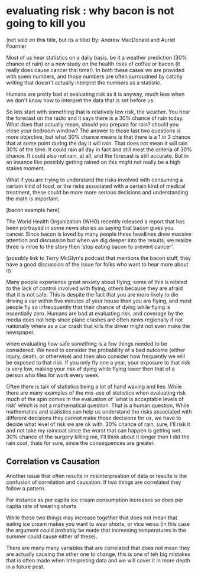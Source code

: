 # evaluating risk : why bacon is not going to kill you
(not sold on this title, but its a title)
By: Andrew MacDonald and Auriel Fournier


Most of us hear statistics on a daily basis, be it a weather prediction (30% chance of rain) or a new study on the health risks of coffee or bacon (it really does cause cancer thsi time!). In both these cases we are provided with soem numbers, and those numbers are often surroudned by catchy writing that doesn't actually interpret the numbers as a statistic. 

Humans are pretty bad at evaluating risk as it is anyway, much less when we don't know how to interpret the data that is set before us. 

So lets start with something that is relatively low risk, the weather. You hear the forecast on the radio and it says there is a 30% chance of rain today. What does that actually mean, should you prepare for rain?  should you close your bedroom window? The answer to those last two questions is more objective, but what 30% chance means is that there is a 1 in 3 chance that at some point during the day it will rain. That does not mean it will rain 30% of the time. It could rain all day in fact and still meat the criteria of 30% chance. It could also not rain, at all, and the forecast is still accurate. But in an insance like possibly getting rained on this might not really be a high stakes moment. 

What if you are trying to understand the risks involved with consuming a certain kind of food, or the risks associated with a certain kind of medical treatment, these could be more more serious decisions and understanding the math is important. 

[bacon example here]

The World Health Organization (WHO) recently released a report that has been portrayed in some news stories as saying that bacon gives you cancer. Since bacon is loved by many people these headlines drew massive attention and discussion but when we dig deeper into the results, we realize three is mroe to the story then 'stop eating bacon to prevent cancer'.

(possibly link to Terry McGlyn's podcast that mentions the bacon stuff, they have a good discussion of the issue for folks who want to hear more about it)

Many people experience great anxiety about flying, some of this is related to the lack of control involved with flying, others because they are afraid that it is not safe. This is despite the fact that you are more likely to die driving a car within five minutes of your house then you are flying, and most people fly so infreuquently that their chance of dying while flying is essentially zero. Humans are bad at evaluating risk, and coverage by the media does not help since plane crashes are often news regionally if not nationally where as a car crash that kills the driver might not even make the newspaper. 

when evaluating how safe something is a few things needed to be considered. We need to consider the probability of a bad outcome (either injury, death, or otherwise) and then also consider how frequently we will be exposed to that risk. If you only fly one a year, your exposure to that risk is very low, making your risk of dying while flying lower then that of a person who flies for work every week. 

Often there is talk of statistics being a lot of hand waving and lies. While there are many examples of the mis-use of statistics when evaluating risk much of the spin comes in the evaluation of 'what is acceptable levels of risk' which is not a mathematical question. That is a human question, While mathematics and statistics can help us understand the risks associated with different decisions they cannot make those decisions for us, we have to decide what level of risk we are ok with. 30% chance of rain, sure, I'll risk it and not take my raincoat since the worst that can happen is getting wet. 30% chance of the surgery killing me, I'll think about it longer then I did the rain coat, thats for sure, since the consequences are greater. 

## Correlation vs Causation

Another issue that often results in misinterpreation of data or results is the confusion of correlation and causation. If two things are correlated they follow a pattern.

For instance as per capita ice cream consumption increases so does per capita rate of wearing shorts

While these two things may increase together that does not mean that eating ice cream makes you want to wear shorts, or vice versa (in this case the argument could probably be made that increasing temperatures in the summer could cause either of these).

There are many many variables that are correlated that does not mean they are actually causing the other one to change, this is one of teh big mistakes that is often made when interpreting data and we will cover it in more depth in a future post. 